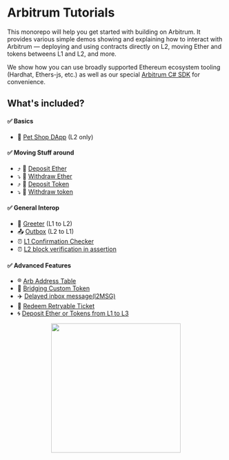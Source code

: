 # Arbitrum Tutorials

This monorepo will help you get started with building on Arbitrum. It provides various simple demos showing and explaining how to interact with Arbitrum — deploying and using contracts directly on L2, moving Ether and tokens betweens L1 and L2, and more.

We show how you can use broadly supported Ethereum ecosystem tooling (Hardhat, Ethers-js, etc.) as well as our special [Arbitrum C# SDK](https://github.com/Build-Squad/arbitrum-csharp-tutorials) for convenience.


## What's included?

#### :white_check_mark: Basics

- 🐹 [Pet Shop DApp](./demo-dapp-pet-shop/) (L2 only)

#### :white_check_mark: Moving Stuff around

- ⤴️ 🔹 [Deposit Ether](./Eth-Deposit/)
- ⤵️ 🔹 [Withdraw Ether](./Eth-Withdraw/)
- ⤴️ 💸 [Deposit Token](./token-deposit/)
- ⤵️ 💸 [Withdraw token](./token-withdraw/)

#### :white_check_mark: General Interop

- 🤝 [Greeter](./Greeter/) (L1 to L2)
- 📤 [Outbox](./outbox-execute/) (L2 to L1)
- ⏰ [L1 Confirmation Checker](./l1-confirmation-checker/)
- ⏰ [L2 block verification in assertion](./l2-block-verification-in-assertion/)

#### :white_check_mark: Advanced Features

- ®️ [Arb Address Table](./address-table/)
- 🌉 [Bridging Custom Token](./custom-token-bridging/)
- ✈️ [Delayed inbox message(l2MSG)](./delayedInbox-l2msg/)
- 🎁 [Redeem Retryable Ticket](./redeem-failed-retryable/)
- 🌀 [Deposit Ether or Tokens from L1 to L3](./l1-l3-teleport/)

<p align="center"><img src="assets/logo.svg" width="300"></p>

